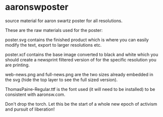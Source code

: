 aaronswposter
=============

source material for aaron swartz poster for all resolutions.

These are the raw materials used for the poster: 

poster.svg contains the finished product which is where you can easily modify the text, export to larger resolutions etc. 

poster.xcf contains the base image converted to black and white which you should create a newsprint filtered version of for the specific resolution you are printing. 

web-news.png and full-news.png are the two sizes already embedded in the svg (hide the top layer to see the full sized version). 

ThomasPaine-Regular.ttf is the font used (it will need to be installed) to be consistent with aaronsw.com.

Don't drop the torch. Let this be the start of a whole new epoch of activism and pursuit of liberation! 
